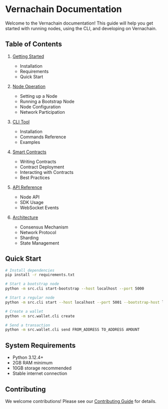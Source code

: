 # Vernachain Documentation

Welcome to the Vernachain documentation! This guide will help you get started with running nodes, using the CLI, and developing on Vernachain.

## Table of Contents

1. [Getting Started](getting-started.md)
   - Installation
   - Requirements
   - Quick Start

2. [Node Operation](node-operation.md)
   - Setting up a Node
   - Running a Bootstrap Node
   - Node Configuration
   - Network Participation

3. [CLI Tool](cli-tool.md)
   - Installation
   - Commands Reference
   - Examples

4. [Smart Contracts](smart-contracts.md)
   - Writing Contracts
   - Contract Deployment
   - Interacting with Contracts
   - Best Practices

5. [API Reference](api-reference.md)
   - Node API
   - SDK Usage
   - WebSocket Events

6. [Architecture](architecture.md)
   - Consensus Mechanism
   - Network Protocol
   - Sharding
   - State Management

## Quick Start

```bash
# Install dependencies
pip install -r requirements.txt

# Start a bootstrap node
python -m src.cli start-bootstrap --host localhost --port 5000

# Start a regular node
python -m src.cli start --host localhost --port 5001 --bootstrap-host localhost --bootstrap-port 5000

# Create a wallet
python -m src.wallet.cli create

# Send a transaction
python -m src.wallet.cli send FROM_ADDRESS TO_ADDRESS AMOUNT
```

## System Requirements

- Python 3.12.4+
- 2GB RAM minimum
- 10GB storage recommended
- Stable internet connection

## Contributing

We welcome contributions! Please see our [Contributing Guide](CONTRIBUTING.md) for details. 
